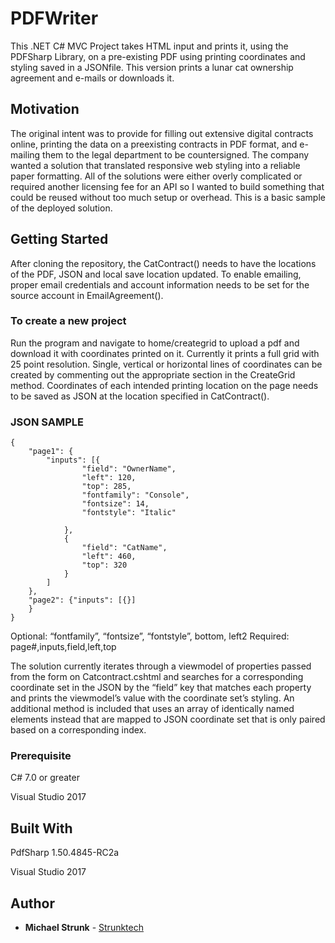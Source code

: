 # PDFWriter
This .NET C# MVC Project takes HTML input and prints it, using the PDFSharp Library, on a pre-existing PDF using printing coordinates and styling saved in a JSONfile. This version prints a lunar cat ownership agreement and e-mails or downloads it. 

## Motivation
The original intent was to provide for filling out extensive digital contracts online, printing the data on a preexisting contracts in PDF format, and e-mailing them to the legal department to be countersigned. The company wanted a solution that translated responsive web styling into a reliable paper formatting. All of the solutions were either overly complicated or required another licensing fee for an API so I wanted to build something that could be reused without too much setup or overhead.  This is a basic sample of the deployed solution.

## Getting Started
After cloning the repository, the CatContract() needs to have the locations of the PDF, JSON and local save location updated.
To enable emailing, proper email credentials and account information needs to be set for the source account in EmailAgreement().

### To create a new project
Run the program and navigate to home/creategrid to upload a pdf and download it with coordinates printed on it.  Currently it prints a full grid with 25 point resolution. Single, vertical or horizontal lines of coordinates can be created by commenting out the appropriate section in the CreateGrid method. Coordinates of each intended printing location on the page needs to be saved as JSON at the location specified in CatContract().  

### JSON SAMPLE
```
{
	"page1": {
		"inputs": [{
				"field": "OwnerName",
				"left": 120,
				"top": 285,
				"fontfamily": "Console",
				"fontsize": 14,
				"fontstyle": "Italic"

			},
			{
				"field": "CatName",
				"left": 460,
				"top": 320
			}
		]
	},
	"page2": {"inputs": [{}]
	}
}
```
Optional: “fontfamily”, “fontsize”, “fontstyle”, bottom, left2
Required: page#,inputs,field,left,top

The solution currently iterates through a viewmodel of properties passed from the form on Catcontract.cshtml and searches for a corresponding coordinate set in the JSON by the “field” key that matches each property and prints the viewmodel’s value with the coordinate set’s styling. An additional method is included that uses an array of identically named elements instead that are mapped to JSON coordinate set that is only paired based on a corresponding index.



### Prerequisite
C# 7.0 or greater

Visual Studio 2017



## Built With

PdfSharp 1.50.4845-RC2a

Visual Studio 2017


## Author

* **Michael Strunk** - [Strunktech](https://github.com/mycomycul)




